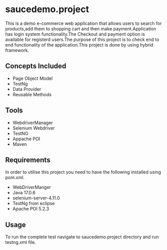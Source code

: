# saucedemo.project
This is a demo e-commerce web application that allows users to search for products,add them to shopping cart and then make payment.Application has login system functionality.The Checkout and payment option is available for registerd users.The purpose of this project is to check end to end functionality of the application.This project is done by using hybrid framework.

## Concepts Included
+ Page Object Model
+ TestNg
+ Data Provider
+ Reusable Methods

## Tools
+ WebdriverManager
+ Selenium Webdriver
+ TestNG
+ Appache POI
+ Maven

## Requirements
In order to utilise this project you need to have the following installed using pom.xml.

+ WebDriverManger
+ Java 17.0.6
+ selenium-server-4.11.0
+ TestNg from eclipse
+ Apache POI 5.2.3

## Usage
To run the complete test navigate to saucedemo.project directory and run testng.xml file.
